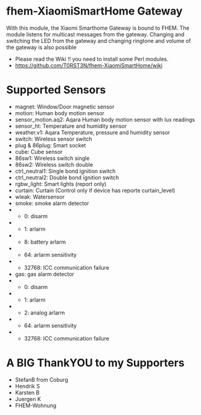# fhem-XiaomiSmartHome Gateway
With this module, the Xiaomi Smarthome Gateway is bound to FHEM. The module listens for multicast messages from the gateway. 
Changing and switching the LED from the gateway and changing ringtone and volume of the gateway is also possible

* Please read the Wiki !! you need to install some Perl modules.
* https://github.com/T0RST3N/fhem-XiaomiSmartHome/wiki

# Supported Sensors
* magnet: Window/Door magnetic sensor
* motion: Human body motion sensor
* sensor_motion.aq2: Aqara Human body motion sensor with lux readings
* sensor_ht: Temperature and humidity sensor
* weather.v1: Aqara Temperature, pressure and humidity sensor
* switch: Wireless sensor switch
* plug & 86plug: Smart socket
* cube: Cube sensor
* 86sw1: Wireless switch single
* 86sw2: Wireless switch double
* ctrl_neutral1: Single bond ignition switch
* ctrl_neutral2: Double bond ignition switch
* rgbw_light: Smart lights (report only)
* curtain: Curtain (Control only if device has reporte curtain_level)
* wleak: Watersensor
* smoke: smoke alarm detector
* * 0: disarm
* * 1: arlarm
* * 8: battery arlarm
* * 64: arlarm sensitivity
* * 32768: ICC communication failure
* gas: gas alarm detector
* * 0: disarm
* * 1: arlarm
* * 2: analog arlarm
* * 64: arlarm sensitivity
* * 32768: ICC communication failure

# A BIG ThankYOU to my Supporters
* StefanB from Coburg
* Hendrik S
* Karsten B
* Juergen K
* FHEM-Wohnung
